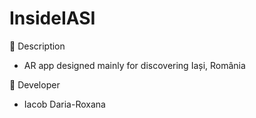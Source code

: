 # InsideIASI

📝 Description
- AR app designed mainly for discovering Iași, România

🚀 Developer
- Iacob Daria-Roxana
